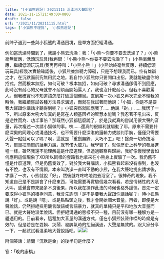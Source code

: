 ```yaml
---
title: "[小狐熊週記] 20211115 溫柔地大聲說話"
date: 2021-11-15T21:49:00+0800
draft: false
url: "/2021/11/20211115.html"
tags: ['小狐熊不理我', '小狐熊週記']
---
```


前陣子遇到一些與小狐熊的溝通困境，是單方面拒絕溝通。

例如當洗澡時間到了，我請小熊去洗澡：我：「小熊～你要不要去洗澡了？」(小熊毫無反應，低頭玩玩具)我再問：「小熊小熊～你要不要去洗澡了？」(小熊毫無反應，繼續低頭玩玩具)我再再呼叫：「小熊小熊！」(小熊始終毫無反應，持續低頭玩玩具)經幾次實驗確認後，小狐熊並無聽力障礙，只是不想理我而已。空有雄辯之才，在沉默面前究無用武之地。我自忖小狐熊你只要開口出招，我就能破盡你的招式。然而根本無招，如何可破？根本無招，如何可破？尋求溝通卻得不到回應，此時沒有耐心的父母就會不耐煩而開始罵人了。我也沒什麼耐心，但我不喜歡罵人。但我確實也不知道該怎麼打破這個僵局。直到某一次小狐又再次完全不理我的時候，我繼續嘗試各種方法尋求溝通，而就在我試著問他說：「小狐，你是不是要我大聲跟你講話才聽得到呢？」小狐突然就回應我了……他說「對。」……我愣了一下，所以原來大吼大叫真的是寫在人類基因裡的智慧本能嗎？我忍著不吼出來，反是逆性而為、功半事倍？那既然小狐都這麼說了，於是我就真的嘗試用很大聲的音量，再次複述一次請小狐做的事。咦……還真的很順利就驅動了耶。原來不需要什麼深奧的同理心或溝通技巧、也不需要什麼深湛的邏輯力或談判手腕，僅僅只需要大聲一點就可以了嗎？啊，這就是「重劍無鋒、大巧不工」吧！捨棄一切奇技淫巧，單單把簡單的話用力說，就有偌大威力。我學習了。就像歷史上科學的發展進程一樣，雖然我還不能理解這是什麼道理，但透過觀察與歸納，我好像慢慢學會如何應用這個現象了XD所以同樣的套路我也拿來在小熊身上實驗了一次。我仍舊不懂是什麼道理，但是仍舊奏效了。對於我大聲講話，小狐熊看起來沒有嚇到，也沒有不悅，也沒有不情願。本來叫洗澡一直叫不動的小熊，在我大聲地提出請求後，才講了一次，小熊就說「好」，然後就咚咚咚地跑去浴室了。很神奇的現象。我不知道自己是不是誤會了什麼東西，可能需要再實驗個幾次看看。若是情緒性的大吼大叫，感覺會帶來諸多不良後果，所以我在操作此法的時候也格外謹慎。首先一定要取得小狐熊的積極同意，我會先詢問「是不是要我大聲跟你講話呢？」待小狐熊說「好」、或是說「嗯」、或是點點頭之後，我才會開始調大音量。再者，即便是大聲說話，仍然拒絕採用酸言酸語或言語暴力，就真的單純只是平和地放大音量而已。就是大聲地溫柔說話。但拒絕溝通的態樣不只一種，目前沒有哪一種解方是一體適用的。目前看來，這種加大音量的溝通方式，僅在小狐熊裝聾作啞的時候是有效的，但是若是在耍賴、哭鬧、發脾氣時的拒絕溝通，大聲是無效的。跟大家分享一下，一起試試看溫柔地大聲說話吧。![](https://blogger.googleusercontent.com/img/b/R29vZ2xl/AVvXsEgsZ3RhaXKpQ-QWOmqSNRZN0k9P-8NdTxu0A2OkxvDnX1fLWUDsMBbRLuve-RMTiUGZw_GKLlUHPGzbp7KlugHw7dpZNOVz9OGEG07GzbLHSQ7Cu_We-VDIbszG3685dkYcLMHg7m2xxBY/w225-h400/image.png)![](https://blogger.googleusercontent.com/img/b/R29vZ2xl/AVvXsEjEX0nSaaFqBrW8iEkdn2EM061IOrjPRpiMlSII771QfKPQrvqwaSyTb2RJk051kxFk4tdzOQZ-w7BbzcqI8K8HkHqVi8aRHtJa0fTJ8BIUdAYFouU5C_NIiECKpDOpQYPBaqbr2T9hhPM/w225-h400/image.png)



附個笑話：請問「沉默是金」的後半句是什麼？









答：「晚的康橋」
